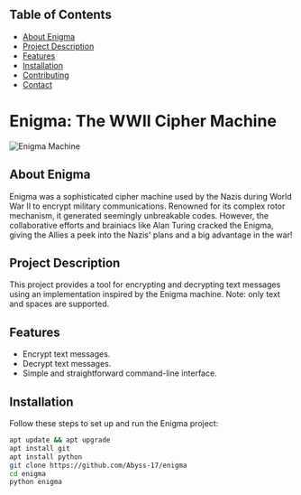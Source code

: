 ## Table of Contents

- [About Enigma](#about-enigma)
- [Project Description](#project-description)
- [Features](#features)
- [Installation](#installation)
- [Contributing](#contributing)
- [Contact](#contact)


# Enigma: The WWII Cipher Machine

![Enigma Machine](https://images.twinkl.co.uk/tw1n/image/private/t_630/u/ux/enigma-machine_ver_1.jpeg)

## About Enigma

Enigma was a sophisticated cipher machine used by the Nazis during World War II to encrypt military communications. Renowned for its complex rotor mechanism, it generated seemingly unbreakable codes. However, the collaborative efforts and brainiacs like Alan Turing cracked the Enigma, giving the Allies a peek into the Nazis' plans and a big advantage in the war!

## Project Description

This project provides a tool for encrypting and decrypting text messages using an implementation inspired by the Enigma machine. Note: only text and spaces are supported.

## Features

- Encrypt text messages.
- Decrypt text messages.
- Simple and straightforward command-line interface.

## Installation

Follow these steps to set up and run the Enigma project:

```sh
apt update && apt upgrade
apt install git
apt install python
git clone https://github.com/Abyss-17/enigma
cd enigma
python enigma

